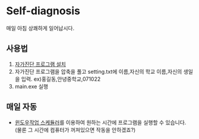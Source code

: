 # Self-diagnosis
매일 아침 상쾌하게 일어납시다.

## 사용법
1. [자가진단 프로그램 설치](https://github.com/1-EXON/Self-diagnosis/releases/download/v1.1/file.zip)
2. 자가진단 프로그램을 압축을 풀고 setting.txt에 이름,자신의 학교 이름,자신의 생일을 입력.
ex)홍길동,안녕중학교,071022
3. main.exe 실행

## 매일 자동
- [윈도우작업 스케듈러](https://m.post.naver.com/viewer/postView.nhn?volumeNo=9038920&memberNo=1834)를 이용하여 원하는 시간에 프로그램을 실행할 수 있습니다. (물론 그 시간에 컴퓨터가 꺼져있으면 작동을 안하겠죠?)